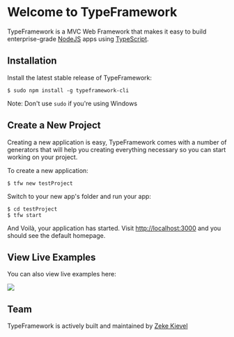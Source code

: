 # Welcome to TypeFramework

TypeFramework is a MVC Web Framework that makes it easy to build enterprise-grade [NodeJS](http://nodejs.org) apps using [TypeScript](http://www.typescriptlang.org).

## Installation

Install the latest stable release of TypeFramework:

    $ sudo npm install -g typeframework-cli

Note: Don't use `sudo` if you're using Windows

## Create a New Project

Creating a new application is easy, TypeFramework comes with a number of generators that will help you creating everything necessary so you can start working on your project.

To create a new application:

    $ tfw new testProject

Switch to your new app's folder and run your app:

    $ cd testProject
    $ tfw start

And Voilà, your application has started. Visit [http://localhost:3000](http://localhost:3000) and you should see the default homepage.

## View Live Examples

You can also view live examples here:

<a href="https://runnable.com/typeframework" target="_blank"><img src="https://runnable.com/external/styles/assets/runnablebtn.png"></a>

## Team

TypeFramework is actively built and maintained by [Zeke Kievel](https://github.com/zekelevu)
